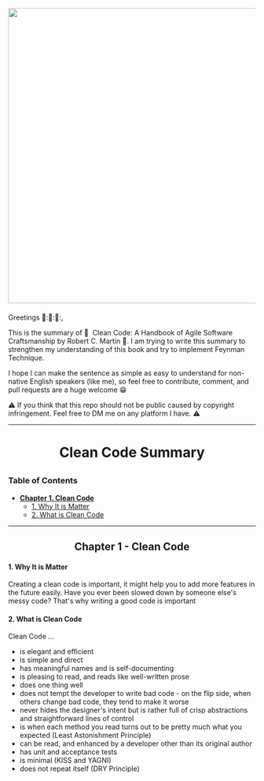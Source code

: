 <div style="text-align: center; margin-bottom: 20px">
    <img src="https://images-na.ssl-images-amazon.com/images/I/51b7XbfMIIL.jpg" height="600"/>
</div>

Greetings :wave:::wave:::wave::,

This is the summary of :book:&nbsp; Clean Code: A Handbook of Agile Software Craftsmanship by Robert C. Martin&nbsp;:book:. 
I am trying to write this summary to strengthen my understanding of this book and try to implement Feynman Technique.

I hope I can make the sentence as simple as easy to understand for non-native English speakers (like me), so feel free to contribute, comment, and pull requests are a huge welcome :grin:

 
:warning: If you think that this repo should not be public caused by copyright infringement. Feel free to DM me on any platform I have. :warning:
___


<div style="text-align:center">
    <h1>Clean Code Summary</h1>
</div>


<h3 style="margin-top: 30px">Table of Contents</h3>

<ul>
    <li>
        <a href="#chapter-1" style="font-weight: bold">Chapter 1. Clean Code</a>
        <ul>
            <li>
                <a href="#chapter-1-1">
                    1. Why It is Matter
                </a>
            </li>
            <li>
                <a href="#chapter-1-2">
                    2. What is Clean Code
                </a>
            </li>
        </ul>
    </li>
</ul>

<hr>

<h2 id="chapter-1" style="text-align:center">
    Chapter 1 - Clean Code
</h2>

<h4 id="chapter-1-1">1. Why It is Matter</h4>

Creating a clean code is important, it might help you to add more features in the future easily. Have you ever been slowed down by someone else's messy code? That's why writing a good code is important


<h4 id="chapter-1-2">2. What is Clean Code</h4>

Clean Code ...

* is elegant and efficient
* is simple and direct
* has meaningful names and is self-documenting
* is pleasing to read, and reads like well-written prose
* does one thing well
* does not tempt the developer to write bad code - on the flip side, when others change bad code, they tend to make it worse
* never hides the designer's intent but is rather full of crisp abstractions and straightforward lines of control
* is when each method you read turns out to be pretty much what you expected (Least Astonishment Principle)
* can be read, and enhanced by a developer other than its original author 
* has unit and acceptance tests
* is minimal (KISS and YAGNI)
* does not repeat itself (DRY Principle)
